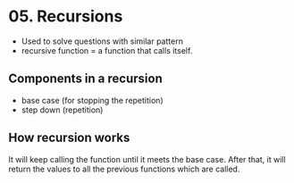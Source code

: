 # 05. Recursions
- Used to solve questions with similar pattern
- recursive function = a function that calls itself.

## Components in a recursion
- base case (for stopping the repetition)
- step down (repetition)


## How recursion works
It will keep calling the function until it meets the base case. After that, it will return the values to all the previous functions which are called.
